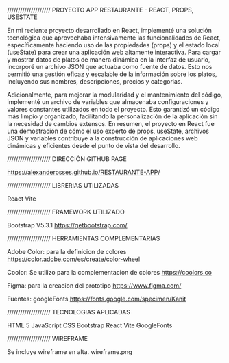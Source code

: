 ////////////////////  PROYECTO APP RESTAURANTE - REACT, PROPS, USESTATE 

En mi reciente proyecto desarrollado en React, implementé una solución tecnológica que aprovechaba intensivamente las funcionalidades de React, específicamente haciendo uso de las propiedades (props) y el estado local (useState) para crear una aplicación web altamente interactiva. Para cargar y mostrar datos de platos de manera dinámica en la interfaz de usuario, incorporé un archivo JSON que actuaba como fuente de datos. Esto nos permitió una gestión eficaz y escalable de la información sobre los platos, incluyendo sus nombres, descripciones, precios y categorías.

Adicionalmente, para mejorar la modularidad y el mantenimiento del código, implementé un archivo de variables que almacenaba configuraciones y valores constantes utilizados en todo el proyecto. Esto garantizó un código más limpio y organizado, facilitando la personalización de la aplicación sin la necesidad de cambios extensos. En resumen, el proyecto en React fue una demostración de cómo el uso experto de props, useState, archivos JSON y variables contribuye a la construcción de aplicaciones web dinámicas y eficientes desde el punto de vista del desarrollo.


////////////////////  DIRECCIÓN GITHUB PAGE  

https://alexanderosses.github.io/RESTAURANTE-APP/


////////////////////  LIBRERIAS UTILIZADAS  

React
Vite

////////////////////  FRAMEWORK UTILIZADO  

Bootstrap V5.3.1
https://getbootstrap.com/


////////////////////  HERRAMIENTAS COMPLEMENTARIAS  

Adobe Color: para la definicion de colores
https://color.adobe.com/es/create/color-wheel

Coolor: Se utilizo para la complementacion de colores
https://coolors.co

Figma: para la creacion del prototipo
https://www.figma.com/

Fuentes: googleFonts
https://fonts.google.com/specimen/Kanit


////////////////////  TECNOLOGIAS APLICADAS  

HTML 5
JavaScript
CSS
Bootstrap
React
Vite
GoogleFonts

////////////////////  WIREFRAME  

Se incluye wireframe en alta.
wireframe.png